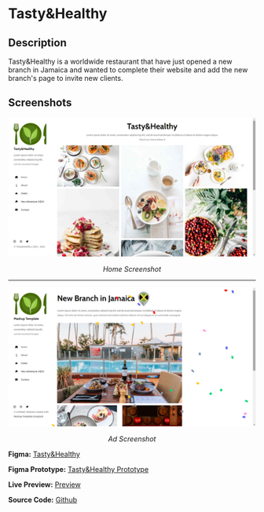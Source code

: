 # Tasty&Healthy

## Description

Tasty&Healthy is a worldwide restaurant that have just opened a new branch in Jamaica and wanted to complete their website and add the new branch's page to invite new clients.

## Screenshots

![Home Screenshot](./assets/images/screenshot_home.png)
<p align="center" style="font-style: italic">
    Home Screenshot
</p>

---

![Ad Screenshot](./assets/images/screenshot_pub.png)
<p align="center" style="font-style: italic">
    Ad Screenshot
</p>

**Figma:** [Tasty&Healthy](https://www.figma.com/file/tzLMH4Vw1PJd27NaRdylQW/Tasty%26Healthy?node-id=0%3A1)

**Figma Prototype:** [Tasty&Healthy Prototype](https://www.figma.com/proto/tzLMH4Vw1PJd27NaRdylQW/Tasty%26Healthy?page-id=0%3A1&node-id=25%3A1012&viewport=280%2C48%2C0.11&scaling=scale-down-width&starting-point-node-id=25%3A1012&show-proto-sidebar=1)

**Live Preview:** [Preview](http://benadra.me/Brief-Restaurant-Tasty-Healthy/)

**Source Code:** [Github](https://github.com/aymenBenadra/Brief-Restaurant-Tasty-Healthy)
